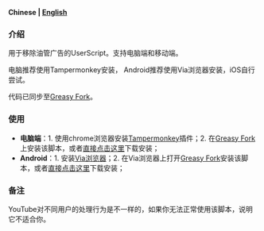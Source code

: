 **Chinese | [English](/README-en.md)**

### 介绍

用于移除油管广告的UserScript。支持电脑端和移动端。

电脑推荐使用Tampermonkey安装，
Android推荐使用Via浏览器安装，iOS自行尝试。

代码已同步至[Greasy Fork](https://greasyfork.org/scripts/459541-youtube-adb)。

### 使用
- **电脑端**：1. 使用chrome浏览器安装[Tampermonkey](https://www.tampermonkey.net/)插件；2. 在[Greasy Fork](https://greasyfork.org/scripts/459541-youtube-adb)上安装该脚本，或者[直接点击这里](https://raw.githubusercontent.com/iamfugui/youtube-adb/main/index.user.js)下载安装；
- **Android**：1. 安装[Via浏览器](https://viayoo.com/)；2. 在Via浏览器上打开[Greasy Fork](https://greasyfork.org/scripts/459541-youtube-adb)安装该脚本，或者[直接点击这里](https://raw.githubusercontent.com/iamfugui/youtube-adb/main/index.user.js)下载安装；

### 备注
YouTube对不同用户的处理行为是不一样的，如果你无法正常使用该脚本，说明它不适合你。

